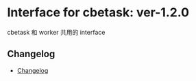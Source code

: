 # Interface for cbetask: ver-1.2.0

cbetask 和 worker 共用的 interface


## Changelog

- [Changelog](CHANGELOG.md)